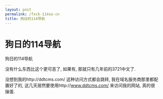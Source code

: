 ```yaml
---
layout: post
permalink: /fxck-114so-cn
title: 狗日的114导航
---
```


# 狗日的114导航 #


狗日的114导航

没有什么东西比这个更可恶了, 如果有, 那就只有几年前的3721中文了.

没想到我的http://ddtcms.com/ 这种访问方式都会跳转, 我在域名服务商那里都配置好了的, 这几天居然要使用http://www.ddtcms.com/ 来访问我的网站, 真的很操蛋.